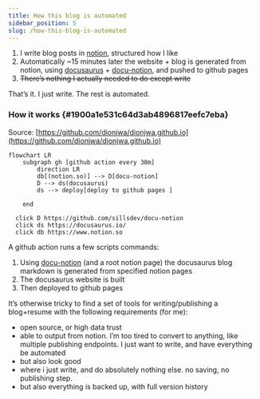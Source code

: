 ```yaml
---
title: How this blog is automated
sidebar_position: 5
slug: /how-this-blog-is-automated
---
```



1. I write blog posts in [notion](https://notion.so/), structured how I like
2. Automatically ~15 minutes later the website + blog is generated from notion, using [docusaurus](https://docusaurus.io/) + [docu-notion](https://github.com/sillsdev/docu-notion), and pushed to github pages
3. ~~There’s nothing I actually needed to do except write~~

That’s it. I just write. The rest is automated.


### How it works {#1900a1e531c64d3ab4896817eefc7eba}


Source: [https://github.com/dionjwa/dionjwa.github.io](https://github.com/dionjwa/dionjwa.github.io)


```mermaid
flowchart LR
    subgraph gh [github action every 30m]
        direction LR
        db[(notion.so)] --> D[docu-notion]
        D --> ds(docusaurus)
        ds --> deploy[deploy to github pages ]

    end
  
  click D https://github.com/sillsdev/docu-notion
  click ds https://docusaurus.io/
  click db https://www.notion.so
```


A github action runs a few scripts commands:

1. Using [docu-notion](https://github.com/sillsdev/docu-notion) (and a root notion page) the docusaurus blog markdown is generated from specified notion pages
2. The docusaurus website is built
3. Then deployed to github pages

It’s otherwise tricky to find a set of tools for writing/publishing a blog+resume with the following requirements (for me):

- open source, or high data trust
- able to output from notion. I’m too tired to convert to anything, like multiple publishing endpoints. I just want to write, and have everything be automated
- but also look good
- where i just write, and do absolutely nothing else. no saving, no publishing step.
- but also everything is backed up, with full version history

